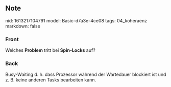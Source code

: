 ## Note
nid: 1613217104791
model: Basic-d7a3e-4ce08
tags: 04_koheraenz
markdown: false

### Front
Welches <b>Problem</b> tritt bei <b>Spin-Locks</b> auf?

### Back
Busy-Waiting d. h. dass Prozessor während der Wartedauer blockiert ist und z. B. keine anderen Tasks bearbeiten kann.
